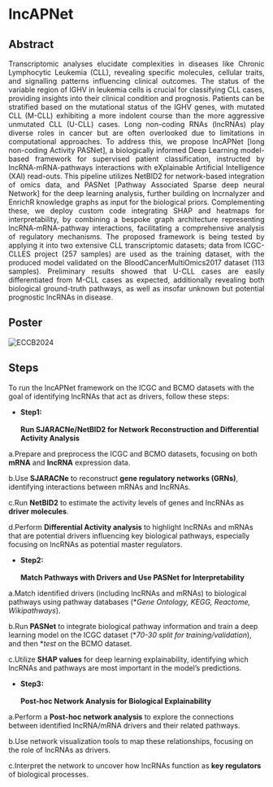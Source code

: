 # lncAPNet

## Abstract

<div align='justify'> Transcriptomic analyses elucidate complexities in diseases like Chronic Lymphocytic Leukemia (CLL), revealing specific molecules, cellular traits, and signalling patterns influencing clinical outcomes. The status of the variable region of IGHV in leukemia cells is crucial for classifying CLL cases, providing insights into their clinical condition and prognosis. Patients can be stratified based on the mutational status of the IGHV genes, with mutated CLL (M-CLL) exhibiting a more indolent course than the more aggressive unmutated CLL (U-CLL) cases. Long non-coding RNAs (lncRNAs) play diverse roles in cancer but are often overlooked due to limitations in computational approaches. To address this, we propose lncAPNet [long non-coding Activity PASNet], a biologically informed Deep Learning model-based framework for supervised patient classification, instructed by lncRNA-mRNA-pathways interactions with eXplainable Artificial Intelligence (XAI) read-outs. This pipeline utilizes NetBID2 for network-based integration of omics data, and PASNet [Pathway Associated Sparse deep neural Network] for the deep learning analysis, further building on lncrnalyzer and EnrichR knowledge graphs as input for the biological priors. Complementing these, we deploy custom code integrating SHAP and heatmaps for interpretability, by combining a bespoke graph architecture representing lncRNA-mRNA-pathway interactions, facilitating a comprehensive analysis of regulatory mechanisms. The proposed framework is being tested by applying it into two extensive CLL transcriptomic datasets; data from ICGC-CLLES project (257 samples) are used as the training dataset, with the produced model validated on the BloodCancerMultiOmics2017 dataset (113 samples). Preliminary results showed that U-CLL cases are easily differentiated from M-CLL cases as expected, additionally revealing both biological ground-truth pathways, as well as insofar unknown but potential prognostic lncRNAs in disease. </div>

## Poster

![ECCB2024](https://raw.githubusercontent.com/BiodataAnalysisGroup/lncAPNet/main/Images/ECCB2024_poster.png)

## Steps

To run the lncAPNet framework on the ICGC and BCMO datasets with the goal of identifying lncRNAs that act as drivers, follow these steps:

* **Step1:**
<br><br>
**Run SJARACNe/NetBID2 for Network Reconstruction and Differential Activity Analysis**

a.Prepare and preprocess the ICGC and BCMO datasets, focusing on both **mRNA** and **lncRNA** expression data.

b.Use **SJARACNe** to reconstruct **gene regulatory networks (GRNs)**, identifying interactions between mRNAs and lncRNAs.

c.Run **NetBID2** to estimate the activity levels of genes and lncRNAs as **driver molecules**.

d.Perform **Differential Activity analysis** to highlight lncRNAs and mRNAs that are potential drivers influencing key biological pathways, especially focusing on lncRNAs as potential master regulators.

* **Step2:**
<br><br>
**Match Pathways with Drivers and Use PASNet for Interpretability**
  
a.Match identified drivers (including lncRNAs and mRNAs) to biological pathways using pathway databases (**Gene Ontology, KEGG, Reactome, Wikipathways*).

b.Run **PASNet** to integrate biological pathway information and train a deep learning model on the ICGC dataset (**70-30 split for training/validation*), and then **test* on the BCMO dataset.

c.Utilize **SHAP values** for deep learning explainability, identifying which lncRNAs and pathways are most important in the model’s predictions.


* **Step3:**
<br><br>
**Post-hoc Network Analysis for Biological Explainability**
  
a.Perform a **Post-hoc network analysis** to explore the connections between identified lncRNA/mRNA drivers and their related pathways.

b.Use network visualization tools to map these relationships, focusing on the role of lncRNAs as drivers.

c.Interpret the network to uncover how lncRNAs function as **key regulators** of biological processes.
